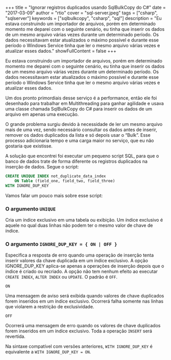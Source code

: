 +++
title = "Ignorar registros duplicados usando SqlBulkCopy do C#"
date = "2017-03-09"
author = "rtio"
cover = "sql-server.jpeg"
tags = ["csharp", "sqlserver"]
keywords = ["sqlbulkcopy", "csharp", "sql"]
description = "Eu estava construindo um importador de arquivos, porém em determinado momento me deparei com o seguinte cenário, eu tinha que inserir os dados de um mesmo arquivo várias vezes durante um determinado período. Os dados necessitavam estar atualizados o máximo possível e durante esse período o Windows Service tinha que ler o mesmo arquivo várias vezes e atualizar esses dados."
showFullContent = false
+++

Eu estava construindo um importador de arquivos, porém em determinado momento me deparei com o seguinte cenário, eu tinha que inserir os dados de um mesmo arquivo várias vezes durante um determinado período. Os dados necessitavam estar atualizados o máximo possível e durante esse período o Windows Service tinha que ler o mesmo arquivo várias vezes e atualizar esses dados.

Um dos pronto primordiais desse serviço é a performance, então ele foi desenhado para trabalhar em Multithreading para ganhar agilidade e usava uma classe chamada SqlBulkCopy do C# para inserir os dados de um arquivo em apenas uma execução.

O grande problema surgiu devido à necessidade de ler um mesmo arquivo mais de uma vez, sendo necessário consultar os dados antes de inserir, remover os dados duplicados da lista e só depois usar o “Bulk”. Esse processo adicionaria tempo e uma carga maior no serviço, que eu não gostaria que existisse.

A solução que encontrei foi executar um pequeno script SQL, para que o banco de dados trate de forma diferente os registros duplicados na inserção de dados. Segue o script:

```sql
CREATE UNIQUE INDEX not_duplicate_data_index
    ON Table (field_one, field_two, field_three)
WITH IGNORE_DUP_KEY
```

Vamos falar um pouco mais sobre esse script:

### O argumento `UNIQUE`

Cria um índice exclusivo em uma tabela ou exibição. Um índice exclusivo é aquele no qual duas linhas não podem ter o mesmo valor de chave de índice.

### O argumento `IGNORE_DUP_KEY = { ON | OFF }`

Especifica a resposta de erro quando uma operação de inserção tenta inserir valores da chave duplicada em um índice exclusivo. A opção IGNORE_DUP_KEY aplica-se apenas a operações de inserção depois que o índice é criado ou recriado. A opção não tem nenhum efeito ao executar `CREATE INDEX`, `ALTER INDEX` ou `UPDATE`. O padrão é `OFF`.

`ON`

Uma mensagem de aviso será exibida quando valores de chave duplicados forem inseridos em um índice exclusivo. Ocorrerá falha somente nas linhas que violarem a restrição de exclusividade.

`OFF`

Ocorrerá uma mensagem de erro quando os valores de chave duplicados forem inseridos em um índice exclusivo. Toda a operação `INSERT` será revertida.

Na sintaxe compatível com versões anteriores, `WITH IGNORE_DUP_KEY` é equivalente a `WITH IGNORE_DUP_KEY = ON`.